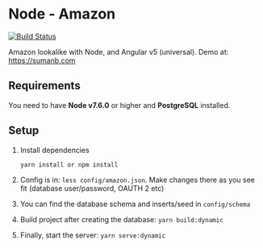 # Node - Amazon
[![Build Status](https://travis-ci.org/sumanbh/node-amazon.svg?branch=master)](https://travis-ci.org/sumanbh/node-amazon)

Amazon lookalike with Node, and Angular v5 (universal). Demo at: https://sumanb.com

## Requirements
You need to have **Node v7.6.0** or higher and **PostgreSQL** installed.

## Setup
1. Install dependencies
    ```
    yarn install or npm install
    ```
    
2. Config is in: ``less config/amazon.json``. Make changes there as you see fit (database user/password, OAUTH 2 etc)
    
3. You can find the database schema and inserts/seed in ```config/schema```

4. Build project after creating the database: ```yarn build:dynamic```

5. Finally, start the server: ```yarn serve:dynamic```
